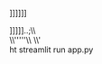 




















]]]]]]

]]]]]..;\\\\\
\\\\'\'\'\''\\\\
\\\\\'\
ht 
streamlit run app.py   
 

 
